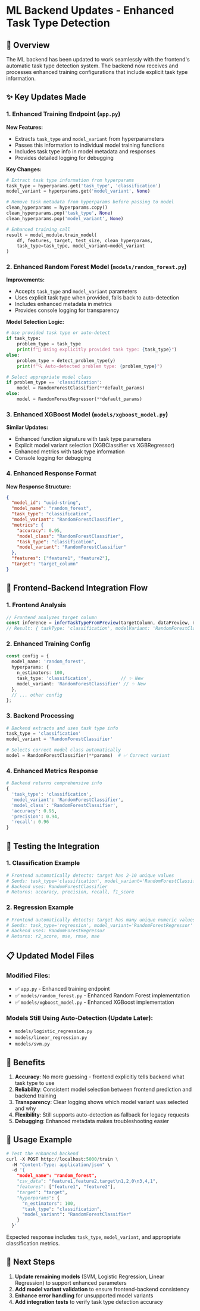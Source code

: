 # ML Backend Updates - Enhanced Task Type Detection

## 🎯 Overview

The ML backend has been updated to work seamlessly with the frontend's automatic task type detection system. The backend now receives and processes enhanced training configurations that include explicit task type information.

## ✨ Key Updates Made

### 1. Enhanced Training Endpoint (`app.py`)

**New Features:**
- Extracts `task_type` and `model_variant` from hyperparameters
- Passes this information to individual model training functions
- Includes task type info in model metadata and responses
- Provides detailed logging for debugging

**Key Changes:**
```python
# Extract task type information from hyperparams
task_type = hyperparams.get('task_type', 'classification')
model_variant = hyperparams.get('model_variant', None)

# Remove task metadata from hyperparams before passing to model
clean_hyperparams = hyperparams.copy()
clean_hyperparams.pop('task_type', None)
clean_hyperparams.pop('model_variant', None)

# Enhanced training call
result = model_module.train_model(
    df, features, target, test_size, clean_hyperparams,
    task_type=task_type, model_variant=model_variant
)
```

### 2. Enhanced Random Forest Model (`models/random_forest.py`)

**Improvements:**
- Accepts `task_type` and `model_variant` parameters
- Uses explicit task type when provided, falls back to auto-detection
- Includes enhanced metadata in metrics
- Provides console logging for transparency

**Model Selection Logic:**
```python
# Use provided task type or auto-detect
if task_type:
    problem_type = task_type
    print(f"🎯 Using explicitly provided task type: {task_type}")
else:
    problem_type = detect_problem_type(y)
    print(f"🔍 Auto-detected problem type: {problem_type}")

# Select appropriate model class
if problem_type == 'classification':
    model = RandomForestClassifier(**default_params)
else:
    model = RandomForestRegressor(**default_params)
```

### 3. Enhanced XGBoost Model (`models/xgboost_model.py`)

**Similar Updates:**
- Enhanced function signature with task type parameters
- Explicit model variant selection (XGBClassifier vs XGBRegressor)
- Enhanced metrics with task type information
- Console logging for debugging

### 4. Enhanced Response Format

**New Response Structure:**
```json
{
  "model_id": "uuid-string",
  "model_name": "random_forest",
  "task_type": "classification",
  "model_variant": "RandomForestClassifier",
  "metrics": {
    "accuracy": 0.95,
    "model_class": "RandomForestClassifier",
    "task_type": "classification",
    "model_variant": "RandomForestClassifier"
  },
  "features": ["feature1", "feature2"],
  "target": "target_column"
}
```

## 🔄 Frontend-Backend Integration Flow

### 1. Frontend Analysis
```typescript
// Frontend analyzes target column
const inference = inferTaskTypeFromPreview(targetColumn, dataPreview, modelName);
// Result: { taskType: 'classification', modelVariant: 'RandomForestClassifier', confidence: 0.95 }
```

### 2. Enhanced Training Config
```typescript
const config = {
  model_name: 'random_forest',
  hyperparams: {
    n_estimators: 100,
    task_type: 'classification',           // ✨ New
    model_variant: 'RandomForestClassifier' // ✨ New
  },
  // ... other config
};
```

### 3. Backend Processing
```python
# Backend extracts and uses task type info
task_type = 'classification'
model_variant = 'RandomForestClassifier'

# Selects correct model class automatically
model = RandomForestClassifier(**params)  # ✅ Correct variant
```

### 4. Enhanced Metrics Response
```python
# Backend returns comprehensive info
{
  'task_type': 'classification',
  'model_variant': 'RandomForestClassifier',
  'model_class': 'RandomForestClassifier',
  'accuracy': 0.95,
  'precision': 0.94,
  'recall': 0.96
}
```

## 🧪 Testing the Integration

### 1. Classification Example
```bash
# Frontend automatically detects: target has 2-10 unique values
# Sends: task_type='classification', model_variant='RandomForestClassifier'
# Backend uses: RandomForestClassifier
# Returns: accuracy, precision, recall, f1_score
```

### 2. Regression Example
```bash
# Frontend automatically detects: target has many unique numeric values
# Sends: task_type='regression', model_variant='RandomForestRegressor'
# Backend uses: RandomForestRegressor  
# Returns: r2_score, mse, rmse, mae
```

## 📋 Updated Model Files

### Modified Files:
- ✅ `app.py` - Enhanced training endpoint
- ✅ `models/random_forest.py` - Enhanced Random Forest implementation
- ✅ `models/xgboost_model.py` - Enhanced XGBoost implementation

### Models Still Using Auto-Detection (Update Later):
- `models/logistic_regression.py`
- `models/linear_regression.py`
- `models/svm.py`

## 🚀 Benefits

1. **Accuracy**: No more guessing - frontend explicitly tells backend what task type to use
2. **Reliability**: Consistent model selection between frontend prediction and backend training
3. **Transparency**: Clear logging shows which model variant was selected and why
4. **Flexibility**: Still supports auto-detection as fallback for legacy requests
5. **Debugging**: Enhanced metadata makes troubleshooting easier

## 📖 Usage Example

```python
# Test the enhanced backend
curl -X POST http://localhost:5000/train \
  -H "Content-Type: application/json" \
  -d '{
    "model_name": "random_forest",
    "csv_data": "feature1,feature2,target\n1,2,0\n3,4,1",
    "features": ["feature1", "feature2"],
    "target": "target",
    "hyperparams": {
      "n_estimators": 100,
      "task_type": "classification",
      "model_variant": "RandomForestClassifier"
    }
  }'
```

Expected response includes `task_type`, `model_variant`, and appropriate classification metrics.

## 🔧 Next Steps

1. **Update remaining models** (SVM, Logistic Regression, Linear Regression) to support enhanced parameters
2. **Add model variant validation** to ensure frontend-backend consistency
3. **Enhance error handling** for unsupported model variants
4. **Add integration tests** to verify task type detection accuracy
